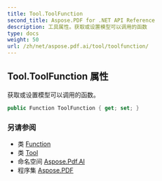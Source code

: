 ```yaml
---
title: Tool.ToolFunction
second_title: Aspose.PDF for .NET API Reference
description: 工具属性。获取或设置模型可以调用的函数
type: docs
weight: 50
url: /zh/net/aspose.pdf.ai/tool/toolfunction/
---
```

## Tool.ToolFunction 属性

获取或设置模型可以调用的函数。

```csharp
public Function ToolFunction { get; set; }
```

### 另请参阅

* 类 [Function](../../function/)
* 类 [Tool](../)
* 命名空间 [Aspose.Pdf.AI](../../../aspose.pdf.ai/)
* 程序集 [Aspose.PDF](../../../)